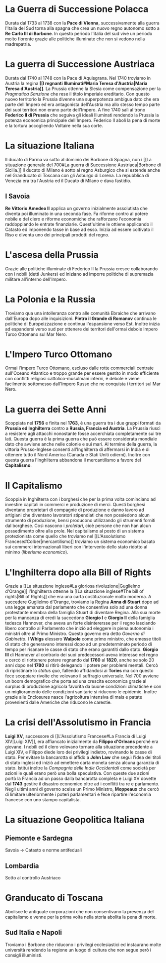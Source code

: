 # La  Guerra di Successione Polacca
Durata dal 1733 al 1738 con la **Pace di Vienna**, successivamente alla guerra l'Italia del Sud torna alla spagna che crea un nuovo regno autonomo sotto a **Re Carlo III di Borbone**. In questo periodo l'italia del sud vive un periodo molto fiorente grazie alle politiche illuminate che non si vedono nella madrepatria.
# La guerra di Successione Austriaca
Durata dal 1740 al 1748 con la Pace di Aquisgrana.
Nel 1740 troviamo in Austria la regina **[[I regnanti Illuminati#Maria Teresa d'Austria|Maria Teresa d'Austria]]**. La Prussia ottenne la Slesia come compensazione per la *Pragmatica Sanzione* che rese il titolo imperiale ereditario. Con questo nuovo territorio la Prussia divenne una superpotenza ambigua dato che era parte dell'Impero ed era antagonista dell'Austria ma allo stesso tempo parte dei suoi territori non erano parte dell'Impero. A fine 1740 salì al trono **Federico II di Prussia** che seguiva gli ideali Illuminati rendendo la Prussia la potenza economica principale dell'Impero. Federico II abolì la pena di morte e la tortura accogliendo Voltaire nella sua corte.
# La situazione Italiana
Il ducato di Parma va sotto al dominio dei Borbone di Spagna, non i [[La situazione generale del 700#La guerra di Successione Austriaca|Borbone di Sicilia.]]
Il ducato di Milano è sotto al regno Asburgico che si estende anche nel Granducato di Toscana con gli Asburgo di Lorena.
La repubblica di Venezia era tra l'Austria ed il Ducato di Milano e dava fastidio.
## I Savoia
**Re Vittorio Amedeo II** applica un governo inizialmente assolutista che diventa poi illuminato in una seconda fase. Fa riforme contro al potere nobile e del clero e riforme economiche che rafforzano l'economia raddoppiando le entrate finanziarie. Quest'ultime le ottiene applicando il Catasto ed imponendo tasse in base ad esso. Inizia ad essere coltivato il Riso e diventa uno dei principali prodotti del regno. 
# L'ascesa della Prussia
Grazie alle politiche illuminate di Federico II la Prussia cresce collaborando con i nobili (detti Junkers) ed iniziano ad imporre politiche di supremazia militare all'interno dell'Impero.
# La Polonia e la Russia
Troviamo qua una intolleranza contro alle comunità Ebraiche che arrivano dall'Europa dopo alle inquisizioni.
**Pietro il Grande di Romanov** continua le politiche di Europeizzazione e continua l'espansione verso Est. Inoltre inizia ad espandersi verso sud per ottenere dei territori dell'ormai debole Impero Turco Ottomano sul Mar Nero.
# L'Impero Turco Ottomano
Ormai l'impero Turco Ottomano, escluso dalle rotte commerciali centrate sull'Oceano Atlantico e troppo grande per essere gestito in modo efficiente con conflitti religiosi cattolico-musulmani interni, è debole e viene facilmente sottomesso dall'Impero Russo che ne conquista i territori sul Mar Nero.
# La guerra dei Sette Anni
Scoppiata nel **1756** e finita nel **1763**, è una guerra tra i due gruppi formati da **Prussia ed Inghilterra** contro a **Russia, Francia ed Austria**.
La Prussia riuscì a resistere agli attacchi nonostante fosse accerchiata completamente sui tre lati. Questa guerra è la prima guerra che può essere considerata mondiale dato che avviene anche nelle colonie e sui mari.
Al termine della guerra, la vittoria Prusso-Inglese consentì all'Inghilterra di affermarsi in India e di ottenere tutto il Nord America (Canada e Stati Uniti odierni).
Inoltre con questa guerra l'Inghilterra abbandona il mercantilismo a favore del **Capitalismo**.
# Il Capitalismo
Scoppia in Inghilterra con i borghesi che per la prima volta cominciano ad investire capitali in commerci e produzione di merci. Questi borghesi diventano proprietari di compagnie di produzione e danno lavoro ad artigiani che diventano lavoratori stipendiati che non possiedono alcun strumento di produzione, bensì producono utilizzando gli strumenti forniti dal borghese.
Così nascono i *proletari*, cioè persone che non han alcun possedimento oltre alla prole.
Nel capitalismo al posto di un sistema protezionista come quello che troviamo nel [[L'Assolutismo Francese#Colber|mercantilismo]] troviamo un sistema economico basato sui commerci internazionali liberi con l'intervento dello stato ridotto al minimo (*liberismo economico*).
# L'Inghilterra dopo alla Bill of Rights
Grazie a [[La situazione inglese#La gloriosa rivoluzione|Guglielmo d'Orange]] l'Inghilterra ottenne la [[La situazione inglese#The bill of rights|Bill of Rights]] che era una carta costituzionale molto moderna.
A succedere Guglielmo d'Orange, troviamo la Regina **Anna di Stuart** dopo ad una legge emanata dal parlamento che consentiva solo ad una donna protestante membra della famiglia Stuart di diventare Regina.
Alla sua morte per la mancanza di eredi la succedono **Giorgio I** e **Giorgio II** della famiglia tedesca Hannover, che aveva un forte disinterersse per il regno lasciando libero controllo al Parlamento che iniziò ad eleggere in piena autonomia i ministri oltre al Primo Ministro. Questo governo era detto *Governo di Gabinetto*. I **Whigs** elessero **Walpole** come primo ministro, che emesse titoli di stato che generavano interessi dopo ad un predeterminato periodo di tempo per risanare le casse di stato che erano garantiti dallo stato.
**Giorgio III** di Hannover al contrario dei suoi predecessori aveva interesse nel regno e cercò di riottenere potere regnando dal **1760** al **1820**, anche se solo 20 anni dopo nel **1780** si ritirò delegando il potere per problemi mentali. Cercò di ripristinare lo *status quo*, fallendo affidandosi ai **Tories** ma con questo fece scoppiare rivolte che volevano il suffragio universale.
Nel 700 avviene un boom demografico che porta ad una crescita economica grazie al surplus di produzione agricola favorita da buone condizioni climatiche e con un miglioramento delle condizioni sanitarie si riducono le epidemie. Inoltre grazie alle Enclosures nasce l'agricoltura intensiva di mais e patate provenienti dalle Americhe che riducono le carestie.
# La crisi dell'Assolutismo in Francia
**Luigi XV**, successore di [[L'Assolutismo Francese#La Francia di Luigi XIV|Luigi XIV]], era affiancato inizialmente da **Filippo d'Orleans** perché era giovane.
I nobili ed il clero volevano tornare alla situazione precedente a Luigi XIV, e Filippo diede loro dei privilegi indietro, rovinando le casse di stato.
Per evitare la bancarotta si affidò a **John Law** che seguì l'idea dei titoli di stato inglesi ed iniziò ad emettere carta moneta senza alcuna garanzia di stato. Istituì inoltre la *Compagnia delle Indie Occidentali* come società per azioni le quali erano però una bolla speculativa. Con queste due azioni portò la Francia ad un passo dalla bancarotta completa e Luigi XV dovette dal **1743** gestire il disastro economico oltre ad i conflitti tra re e parlamento.
Negli ultimi anni di governo scelse un Primo Ministro, **Moppeaux** che cercò di limitare ulteriormente i poteri parlamentari e fece ripartire l'economia francese con uno stampo capitalista.
# La situazione Geopolitica Italiana
## Piemonte e Sardegna
Savoia -> Catasto e norme antifeduali
## Lombardia
Sotto al controllo Austriaco
# Granducato di Toscana
Abolisce le antiquate corporazioni che non consentivano la presenza del capitalismo e venne per la prima volta nella storia abolita la pena di morte.
## Sud Italia e Napoli
Troviamo i Borbone che riducono i privilegi ecclesiastici ed instaurano molte università rendendo la regione un luogo di cultura che non segue però i consigli illuministi.
